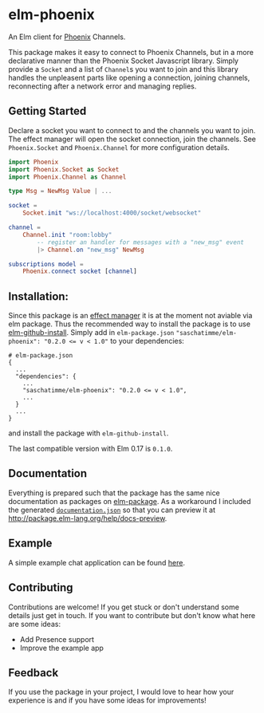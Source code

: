 # elm-phoenix

An Elm client for [Phoenix](http://www.phoenixframework.org) Channels.

This package makes it easy to connect to Phoenix Channels, but in a more declarative manner than the Phoenix Socket Javascript library. Simply provide a `Socket` and a list of `Channel`s you want to join and this library handles the unpleasent parts like opening a connection, joining channels, reconnecting after a network error and managing replies.

## Getting Started

Declare a socket you want to connect to and the channels you want to join. The effect manager will open the socket connection, join the channels. See `Phoenix.Socket` and `Phoenix.Channel` for more configuration details.

```elm
import Phoenix
import Phoenix.Socket as Socket
import Phoenix.Channel as Channel

type Msg = NewMsg Value | ...

socket =
    Socket.init "ws://localhost:4000/socket/websocket"

channel =
    Channel.init "room:lobby"
        -- register an handler for messages with a "new_msg" event
        |> Channel.on "new_msg" NewMsg

subscriptions model =
    Phoenix.connect socket [channel]
```

## Installation:
Since this package is an [effect manager](https://guide.elm-lang.org/effect_managers/) it is at the moment not aviable via elm package. Thus the recommended way to install the package is to use [elm-github-install](https://github.com/gdotdesign/elm-github-install). Simply add in `elm-package.json` `"saschatimme/elm-phoenix": "0.2.0 <= v < 1.0"` to your dependencies:
```
# elm-package.json
{
  ...
  "dependencies": {
    ...
    "saschatimme/elm-phoenix": "0.2.0 <= v < 1.0",
    ...
  }
  ...
}
```
and install the package with `elm-github-install`.

The last compatible version with Elm 0.17 is `0.1.0`.

## Documentation
Everything is prepared such that the package has the same nice documentation as packages on [elm-package](http://package.elm-lang.org).
As a workaround I included the generated [`documentation.json`](https://github.com/saschatimme/elm-phoenix/blob/master/documentation.json) so that you can preview it at http://package.elm-lang.org/help/docs-preview.

## Example
A simple example chat application can be found [here](https://github.com/saschatimme/elm-phoenix/tree/master/example).

## Contributing
Contributions are welcome! If you get stuck or don't understand some details just get in touch.
If you want to contribute but don't know what here are some ideas:

- Add Presence support 
- Improve the example app

## Feedback
If you use the package in your project, I would love to hear how your experience is and if you have some ideas for improvements!
